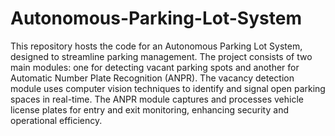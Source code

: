 # Autonomous-Parking-Lot-System
This repository hosts the code for an Autonomous Parking Lot System, designed to streamline parking management. The project consists of two main modules: one for detecting vacant parking spots and another for Automatic Number Plate Recognition (ANPR). The vacancy detection module uses computer vision techniques to identify and signal open parking spaces in real-time. The ANPR module captures and processes vehicle license plates for entry and exit monitoring, enhancing security and operational efficiency.
